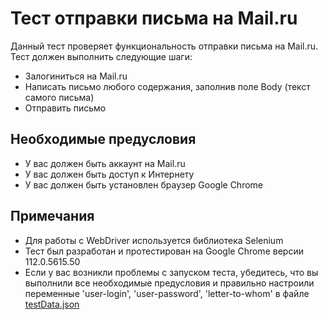 # Тест отправки письма на Mail.ru
Данный тест проверяет функциональность отправки письма на Mail.ru. Тест должен выполнить следующие шаги:

- Залогиниться на Mail.ru
- Написать письмо любого содержания, заполнив поле Body (текст самого письма)
- Отправить письмо

## Необходимые предусловия
- У вас должен быть аккаунт на Mail.ru
- У вас должен быть доступ к Интернету
- У вас должен быть установлен браузер Google Chrome

## Примечания
- Для работы с WebDriver используется библиотека Selenium
- Тест был разработан и протестирован на Google Chrome версии 112.0.5615.50
- Если у вас возникли проблемы с запуском теста, убедитесь, что вы выполнили все необходимые предусловия и правильно настроили переменные 'user-login', 'user-password', 'letter-to-whom' в файле [testData.json](/src/main/resources/testData.json)
